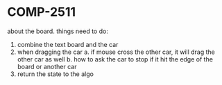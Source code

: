 # COMP-2511

about the board. 
things need to do:
1. combine the text board and the car
2. when dragging the car
  a. if mouse cross the other car, it will drag the other car as well
  b. how to ask the car to stop if it hit the edge of the board or another car
3. return the state to the algo
